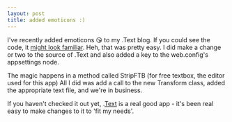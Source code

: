 ```yaml
---
layout: post
title: added emoticons :)
---
```

<p>I've recently added emoticons 😘 to my .Text blog. If you could see the code, it <a href="http://www.asp.net/Forums/Download/Default.aspx?tabindex=0&tabid=1" target="_new">might look familiar</a>. Heh, that was pretty easy. I did make a change or two to the source of .Text and also added a key to the web.config's appsettings node.</p>
<p>The magic happens in a method called StripFTB (for free textbox, the editor used for this app) All I did was add a call to the new Transform class, added the appropriate text file, and we're in business.</p>
<p>If you haven't checked it out yet, .<a href="http://scottwater.com/dottext" target="_new">Text</a> is a real good app - it's been real easy to make changes to it to 'fit my needs'.</p>